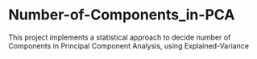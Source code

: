 # Number-of-Components_in-PCA
This project implements a statistical approach to decide number of Components in Principal Component Analysis, using Explained-Variance
